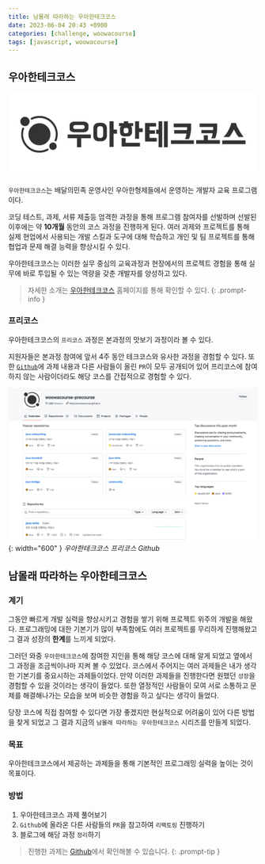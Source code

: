 ```yaml
---
title: 남몰래 따라하는 우아한테크코스
date: 2023-06-04 20:43 +0900
categories: [challenge, woowacourse]
tags: [javascript, woowacourse]
---
```


## 우아한테크코스
![우아한테크코스-로고](/assets/img/posts/2023-06-04-woowacource-precourse-onboarding-problem-01/woowacourse-logo.webp)

`우아한테크코스`는 배달의민족 운영사인 우아한형제들에서 운영하는 개발자 교육 프로그램이다.

코딩 테스트, 과제, 서류 제출등 엄격한 과정을 통해 프로그램 참여자를 선발하며 선발된 이후에는 약 **10개월** 동안의 코스 과정을 진행하게 된다. 여러 과제와 프로젝트를 통해 실제 현업에서 사용되는 개발 스킬과 도구에 대해 학습하고 개인 및 팀 프로젝트를 통해 협업과 문제 해결 능력을 향상시킬 수 있다.

우아한테크코스는 이러한 실무 중심의 교육과정과 현장에서의 프로젝트 경험을 통해 실무에 바로 투입될 수 있는 역량을 갖춘 개발자를 양성하고 있다.

> 자세한 소개는 [우아한테크코스](https://woowacourse.github.io/) 홈페이지를 통해 확인할 수 있다.
{: .prompt-info }

### 프리코스
우아한테크코스의 `프리코스` 과정은 본과정의 맛보기 과정이라 볼 수 있다. 

지원자들은 본과정 참여에 앞서 4주 동안 테크코스와 유사한 과정을 경험할 수 있다. 또한 [`Github`](https://github.com/woowacourse-precourse)에 과제 내용과 다른 사람들이 올린 `PR`이 모두 공개되어 있어 프리코스에 참여하지 않는 사람이더라도 해당 코스를 간접적으로 경험할 수 있다.

![우아한테크코스-프리코스-깃허브](/assets/img/posts/2023-06-04-woowacource-precourse-onboarding-problem-01/woowacourse-precourse-github.webp){: width="600" }
_우아한테크코스 프리코스 Github_


## 남몰래 따라하는 우아한테크코스

### 계기
그동안 빠르게 개발 실력을 향상시키고 경험을 쌓기 위해 프로젝트 위주의 개발을 해왔다. 프로그래밍에 대한 기본기가 많이 부족함에도 여러 프로젝트를 무리하게 진행해왔고 그 결과 성장의 **한계**를 느끼게 되었다.

그러던 와중 `우아한테크코스`에 참여한 지인을 통해 해당 코스에 대해 알게 되었고 옆에서 그 과정을 조금씩이나마 지켜 볼 수 있었다. 코스에서 주어지는 여러 과제들은 내가 생각한 기본기를 중요시하는 과제들이었다. 만약 이러한 과제들을 진행한다면 원했던 `성장`을 경험할 수 있을 것이라는 생각이 들었다. 또한 열정적인 사람들이 모여 서로 소통하고 문제를 해결해나가는 모습을 보며 비슷한 경험을 하고 싶다는 생각이 들었다.

당장 코스에 직접 참여할 수 있다면 가장 좋겠지만 현실적으로 어려움이 있어 다른 방법을 찾게 되었고 그 결과 지금의 `남몰래 따라하는 우아한테크코스` 시리즈를 만들게 되었다.

### 목표
우아한테크코스에서 제공하는 과제들을 통해 기본적인 프로그래밍 실력을 높이는 것이 목표이다.

### 방법
1. 우아한테크코스 과제 풀어보기 
2. `Github`에 올라온 다른 사람들의 `PR`을 참고하여 `리팩토링` 진행하기
3. 블로그에 해당 과정 `정리`하기

> 진행한 과제는 [Github](https://github.com/L2HYUNN/TMG/tree/main/Challenge)에서 확인해볼 수 있습니다.
{: .prompt-tip }



